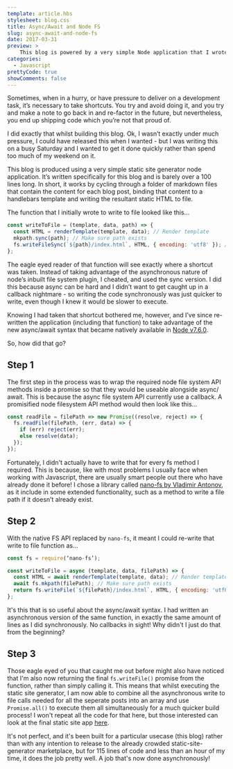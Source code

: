 ```yaml
---
template: article.hbs
stylesheet: blog.css
title: Async/Await and Node FS
slug: async-await-and-node-fs
date: 2017-03-31
preview: > 
    This blog is powered by a very simple Node application that I wrote to compile markdown into static HTML. When I first built that application I took some shortcuts to help me ship it quicker. It turns out, those shortcuts were totally unnecessary. Async/await to the rescue!
categories: 
  - Javascript
prettyCode: true
showComments: false
---
```


Sometimes, when in a hurry, or have pressure to deliver on a development task, it’s necessary to take shortcuts. You try and avoid doing it, and you try and make a note to go back in and re-factor in the future, but nevertheless, you end up shipping code which you’re not that proud of.

I did exactly that whilst building this blog. Ok, I wasn’t exactly under much pressure, I could have released this when I wanted - but I was writing this on a busy Saturday and I wanted to get it done quickly rather than spend too much of my weekend on it.

This blog is produced using a very simple static site generator node application. It’s written specifically for this blog and is barely over a 100 lines long. In short, it works by cycling through a folder of markdown files that contain the content for each blog post, binding that content to a handlebars template and writing the resultant static HTML to file.

The function that I initially wrote to write to file looked like this…

```javascript
const writeToFile = (template, data, path) => {
  const HTML = renderTemplate(template, data); // Render template
  mkpath.sync(path); // Make sure path exists
  fs.writeFileSync(`${path}/index.html`, HTML, { encoding: 'utf8' }); // Write to file
};
```
The eagle eyed reader of that function will see exactly where a shortcut was taken. Instead of taking advantage of the asynchronous nature of node’s inbuilt file system plugin, I cheated, and used the sync version. I did this because async can be hard and I didn’t want to get caught up in a callback nightmare - so writing the code synchronously was just quicker to write, even though I knew it would be slower to execute.

Knowing I had taken that shortcut bothered me, however, and I’ve since re-written the application (including that function) to take advantage of the new async/await syntax that became natively available in [Node v7.6.0](https://nodejs.org/en/blog/release/v7.6.0/).

So, how did that go?

## Step 1
The first step in the process was to wrap the required node file system API methods inside a promise so that they would be useable alongside async/ await. This is because the async file system API currently use a callback. A promisified node filesystem API method would then look like this...

```javascript
const readFile = filePath => new Promise((resolve, reject) => {
  fs.readFile(filePath, (err, data) => {
    if (err) reject(err);
    else resolve(data);
  });
});
```
Fortunately, I didn't actually have to write that for every fs method I required. This is because, like with most problems I usually face when working with Javascript, there are usually smart people out there who have already done it before! I chose a library called [nano-fs by Vladimir Antonov](https://github.com/Holixus/nano-fs), as it include in some extended functionality, such as a method to write a file path if it doesn’t already exist.

## Step 2
With the native FS API replaced by `nano-fs`, it meant I could re-write that write to file function as...

```javascript
const fs = require(‘nano-fs’);

const writeToFile = async (template, data, filePath) => {
  const HTML = await renderTemplate(template, data); // Render template
  await fs.mkpath(filePath); // Make sure path exists
  return fs.writeFile(`${filePath}/index.html`, HTML, { encoding: 'utf8' }); // Write to file
};
```
It's this that is so useful about the async/await syntax. I had written an asynchronous version of the same function, in exactly the same amount of lines as I did synchronously. No callbacks in sight! Why didn't I just do that from the beginning?

## Step 3
Those eagle eyed of you that caught me out before might also have noticed that I'm also now returning the final `fs.writeFile()` promise from the function, rather than simply calling it. This means that whilst executing the static site generator, I am now able to combine all the asynchronous write to file calls needed for all the seperate posts into an array and use `Promise.all()` to execute them all simultaneously for a much quicker build process! I won't repeat all the code for that here, but those interested can look at the final static site app [here](https://github.com/robertbg/robertbg.github.io/blob/master/compile.js).

It's not perfect, and it's been built for a particular usecase (this blog) rather than with any intention to release to the already crowded static-site-generator marketplace, but for 115 lines of code and less than an hour of my time, it does the job pretty well. A job that's now done asynchronously!
